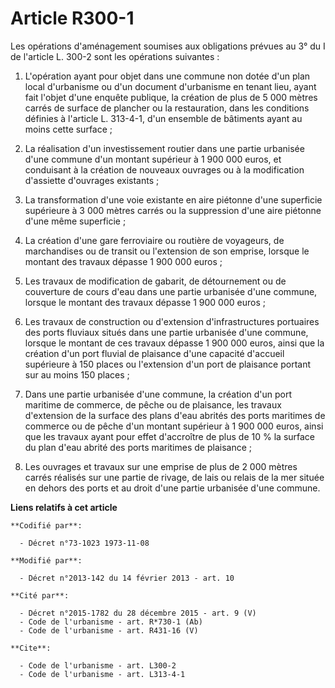 # Article R300-1

Les opérations d'aménagement soumises aux obligations prévues au 3° du I de l'article L. 300-2 sont les opérations
suivantes : 

1. L'opération ayant pour objet dans une commune non dotée d'un plan local d'urbanisme ou d'un document d'urbanisme en tenant
lieu, ayant fait l'objet d'une enquête publique, la création de plus de 5 000 mètres carrés de surface de plancher ou la
restauration, dans les conditions définies à l'article L. 313-4-1, d'un ensemble de bâtiments ayant au moins cette surface ; 

2. La réalisation d'un investissement routier dans une partie urbanisée d'une commune d'un montant supérieur à 1 900 000
euros, et conduisant à la création de nouveaux ouvrages ou à la modification d'assiette d'ouvrages existants ; 

3. La transformation d'une voie existante en aire piétonne d'une superficie supérieure à 3 000 mètres carrés ou la
suppression d'une aire piétonne d'une même superficie ; 

4. La création d'une gare ferroviaire ou routière de voyageurs, de marchandises ou de transit ou l'extension de son emprise,
lorsque le montant des travaux dépasse 1 900 000 euros ; 

5. Les travaux de modification de gabarit, de détournement ou de couverture de cours d'eau dans une partie urbanisée d'une
commune, lorsque le montant des travaux dépasse 1 900 000 euros ; 

6. Les travaux de construction ou d'extension d'infrastructures portuaires des ports fluviaux situés dans une partie
urbanisée d'une commune, lorsque le montant de ces travaux dépasse 1 900 000 euros, ainsi que la création d'un port fluvial
de plaisance d'une capacité d'accueil supérieure à 150 places ou l'extension d'un port de plaisance portant sur au moins 150
places ; 

7. Dans une partie urbanisée d'une commune, la création d'un port maritime de commerce, de pêche ou de plaisance, les travaux
d'extension de la surface des plans d'eau abrités des ports maritimes de commerce ou de pêche d'un montant supérieur à 1 900
000 euros, ainsi que les travaux ayant pour effet d'accroître de plus de 10 % la surface du plan d'eau abrité des ports
maritimes de plaisance ; 

8. Les ouvrages et travaux sur une emprise de plus de 2 000 mètres carrés réalisés sur une partie de rivage, de lais ou
relais de la mer située en dehors des ports et au droit d'une partie urbanisée d'une commune.

**Liens relatifs à cet article**

	**Codifié par**:

	  - Décret n°73-1023 1973-11-08

	**Modifié par**:

	  - Décret n°2013-142 du 14 février 2013 - art. 10

	**Cité par**:

	  - Décret n°2015-1782 du 28 décembre 2015 - art. 9 (V)
	  - Code de l'urbanisme - art. R*730-1 (Ab)
	  - Code de l'urbanisme - art. R431-16 (V)

	**Cite**:

	  - Code de l'urbanisme - art. L300-2
	  - Code de l'urbanisme - art. L313-4-1
